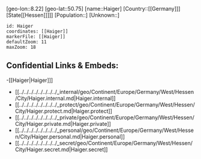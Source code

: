 ﻿---
location: [50.75,8.22]
mapzoom: [7,12] 
mapmarker: city 
type: City
tags:
- geo/City


SpocWebEntityId: 30707
isDeleted: false
confidential: public

---
[geo-lon::8.22]
[geo-lat::50.75]
[name::Haiger]
[Country::[[Germany]]]
[State[[Hessen]]]]]
[Population::]
[Unknown::]


```leaflet
id: Haiger
coordinates: [[Haiger]]
markerFile: [[Haiger]]
defaultZoom: 11 
maxZoom: 18
```


## Confidential Links & Embeds: 
-[[Haiger|Haiger]]] 
- [[../../../../../../../../_internal/geo/Continent/Europe/Germany/West/Hessen/City/Haiger.internal.md|Haiger.internal]] 
- [[../../../../../../../../_protect/geo/Continent/Europe/Germany/West/Hessen/City/Haiger.protect.md|Haiger.protect]] 
- [[../../../../../../../../_private/geo/Continent/Europe/Germany/West/Hessen/City/Haiger.private.md|Haiger.private]] 
- [[../../../../../../../../_personal/geo/Continent/Europe/Germany/West/Hessen/City/Haiger.personal.md|Haiger.personal]] 
- [[../../../../../../../../_secret/geo/Continent/Europe/Germany/West/Hessen/City/Haiger.secret.md|Haiger.secret]] 
